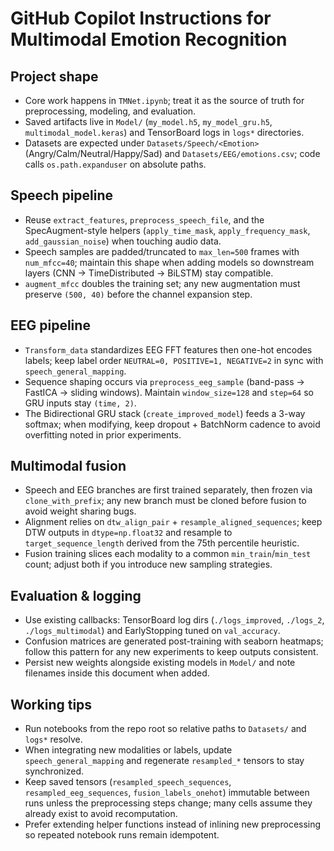 # GitHub Copilot Instructions for Multimodal Emotion Recognition

## Project shape
- Core work happens in `TMNet.ipynb`; treat it as the source of truth for preprocessing, modeling, and evaluation.
- Saved artifacts live in `Model/` (`my_model.h5`, `my_model_gru.h5`, `multimodal_model.keras`) and TensorBoard logs in `logs*` directories.
- Datasets are expected under `Datasets/Speech/<Emotion>` (Angry/Calm/Neutral/Happy/Sad) and `Datasets/EEG/emotions.csv`; code calls `os.path.expanduser` on absolute paths.

## Speech pipeline
- Reuse `extract_features`, `preprocess_speech_file`, and the SpecAugment-style helpers (`apply_time_mask`, `apply_frequency_mask`, `add_gaussian_noise`) when touching audio data.
- Speech samples are padded/truncated to `max_len=500` frames with `num_mfcc=40`; maintain this shape when adding models so downstream layers (CNN → TimeDistributed → BiLSTM) stay compatible.
- `augment_mfcc` doubles the training set; any new augmentation must preserve `(500, 40)` before the channel expansion step.

## EEG pipeline
- `Transform_data` standardizes EEG FFT features then one-hot encodes labels; keep label order `NEUTRAL=0, POSITIVE=1, NEGATIVE=2` in sync with `speech_general_mapping`.
- Sequence shaping occurs via `preprocess_eeg_sample` (band-pass → FastICA → sliding windows). Maintain `window_size=128` and `step=64` so GRU inputs stay `(time, 2)`.
- The Bidirectional GRU stack (`create_improved_model`) feeds a 3-way softmax; when modifying, keep dropout + BatchNorm cadence to avoid overfitting noted in prior experiments.

## Multimodal fusion
- Speech and EEG branches are first trained separately, then frozen via `clone_with_prefix`; any new branch must be cloned before fusion to avoid weight sharing bugs.
- Alignment relies on `dtw_align_pair` + `resample_aligned_sequences`; keep DTW outputs in `dtype=np.float32` and resample to `target_sequence_length` derived from the 75th percentile heuristic.
- Fusion training slices each modality to a common `min_train`/`min_test` count; adjust both if you introduce new sampling strategies.

## Evaluation & logging
- Use existing callbacks: TensorBoard log dirs (`./logs_improved`, `./logs_2`, `./logs_multimodal`) and EarlyStopping tuned on `val_accuracy`.
- Confusion matrices are generated post-training with seaborn heatmaps; follow this pattern for any new experiments to keep outputs consistent.
- Persist new weights alongside existing models in `Model/` and note filenames inside this document when added.

## Working tips
- Run notebooks from the repo root so relative paths to `Datasets/` and `logs*` resolve.
- When integrating new modalities or labels, update `speech_general_mapping` and regenerate `resampled_*` tensors to stay synchronized.
- Keep saved tensors (`resampled_speech_sequences`, `resampled_eeg_sequences`, `fusion_labels_onehot`) immutable between runs unless the preprocessing steps change; many cells assume they already exist to avoid recomputation.
- Prefer extending helper functions instead of inlining new preprocessing so repeated notebook runs remain idempotent.
